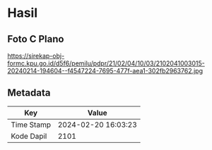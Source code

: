 # Hasil

## Foto C Plano

https://sirekap-obj-formc.kpu.go.id/d5f6/pemilu/pdpr/21/02/04/10/03/2102041003015-20240214-194604--f4547224-7695-477f-aea1-302fb2963762.jpg


## Metadata

| Key        | Value               |
| ---------- | ------------------- |
| Time Stamp | 2024-02-20 16:03:23 |
| Kode Dapil | 2101                |



